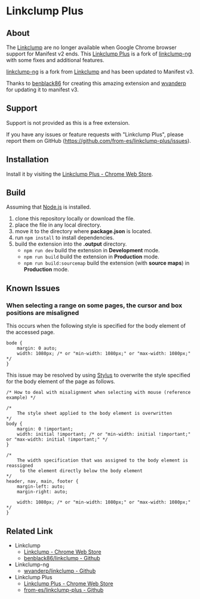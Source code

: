 # Linkclump Plus

## About

The [Linkclump](https://chromewebstore.google.com/detail/linkclump/lfpjkncokllnfokkgpkobnkbkmelfefj "https://chromewebstore.google.com/detail/linkclump/lfpjkncokllnfokkgpkobnkbkmelfefj") are no longer available when Google Chrome browser support for Manifest v2 ends. This [Linkclump Plus](https://chromewebstore.google.com/detail/linkclump-plus/ainlglbojoodfdbndbfofojhmjbmelmm "https://chromewebstore.google.com/detail/linkclump-plus/ainlglbojoodfdbndbfofojhmjbmelmm") is a fork of [linkclump-ng](https://github.com/wvanderp/linkclump "https://github.com/wvanderp/linkclump") with some fixes and additional features.

[linkclump-ng](https://github.com/wvanderp/linkclump "https://github.com/wvanderp/linkclump") is a fork from [Linkclump](https://github.com/benblack86/linkclump "https://github.com/benblack86/linkclump") and has been updated to Manifest v3.

Thanks to [benblack86](https://github.com/benblack86 "https://github.com/benblack86") for creating this amazing extension and [wvanderp](https://github.com/wvanderp "https://github.com/wvanderp") for updating it to manifest v3.

## Support

Support is not provided as this is a free extension.

If you have any issues or feature requests with "Linkclump Plus", please report them on GitHub (https://github.com/from-es/linkclump-plus/issues).

## Installation

Install it by visiting the [Linkclump Plus - Chrome Web Store](https://chromewebstore.google.com/detail/ainlglbojoodfdbndbfofojhmjbmelmm "Linkclump Plus - Chrome Web Store").

## Build

Assuming that [Node.js](https://nodejs.org/ "https://nodejs.org/") is installed.

1. clone this repository locally or download the file.
2. place the file in any local directory.
3. move it to the directory where **package.json** is located.
3. run ```npm install``` to install dependencies.
4. build the extension into the **.output** directory.
	- ```npm run dev``` build the extension in **Development** mode.
	- ```npm run build``` build the extension in **Production** mode.
	- ```npm run build:sourcemap``` build the extension (with **source maps**) in **Production** mode.

## Known Issues

### When selecting a range on some pages, the cursor and box positions are misaligned

This occurs when the following style is specified for the body element of the accessed page.

```
bode {
	margin: 0 auto;
	width: 1080px; /* or "min-width: 1080px;" or "max-width: 1080px;" */
}
```

This issue may be resolved by using [Stylus](https://chromewebstore.google.com/detail/stylus/clngdbkpkpeebahjckkjfobafhncgmne "https://chromewebstore.google.com/detail/stylus/clngdbkpkpeebahjckkjfobafhncgmne") to overwrite the style specified for the body element of the page as follows.

```
/* How to deal with misalignment when selecting with mouse (reference example) */

/*
	The style sheet applied to the body element is overwritten
*/
body {
	margin: 0 !important;
	width: initial !important; /* or "min-width: initial !important;" or "max-width: initial !important;" */
}

/*
	The width specification that was assigned to the body element is reassigned
	 to the element directly below the body element
*/
header, nav, main, footer {
	margin-left: auto;
	margin-right: auto;

	width: 1080px; /* or "min-width: 1080px;" or "max-width: 1080px;" */
}
```

## Related Link

- Linkclump
	- [Linkclump - Chrome Web Store](https://chromewebstore.google.com/detail/linkclump/lfpjkncokllnfokkgpkobnkbkmelfefj "https://chromewebstore.google.com/detail/linkclump/lfpjkncokllnfokkgpkobnkbkmelfef")
	- [benblack86/linkclump - Github](https://github.com/benblack86/linkclump "https://github.com/benblack86/linkclump")
- Linkclump-ng
	- [wvanderp/linkclump - Github](https://github.com/wvanderp/linkclump "https://github.com/wvanderp/linkclump")
- Linkclump Plus
	- [Linkclump Plus - Chrome Web Store](https://chromewebstore.google.com/detail/ainlglbojoodfdbndbfofojhmjbmelmm "Linkclump Plus - Chrome Web Store")
	- [from-es/linkclump-plus - Github](https://github.com/from-es/linkclump-plus "https://github.com/from-es/linkclump-plus")
